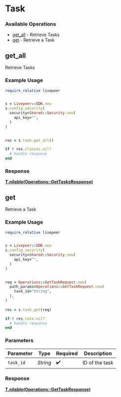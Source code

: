 # Task


### Available Operations

* [get_all](#get_all) - Retrieve Tasks
* [get](#get) - Retrieve a Task

## get_all

Retrieve Tasks

### Example Usage

```ruby
require_relative livepeer


s = Livepeer::SDK.new
s.config_security(
  security=Shared::Security.new(
    api_key="",
  )
)

    
res = s.task.get_all()

if ! res.classes.nil?
  # handle response
end

```


### Response

**[T.nilable(Operations::GetTasksResponse)](../../models/operations/gettasksresponse.md)**


## get

Retrieve a Task

### Example Usage

```ruby
require_relative livepeer


s = Livepeer::SDK.new
s.config_security(
  security=Shared::Security.new(
    api_key="",
  )
)

   
req = Operations::GetTaskRequest.new(
  path_params=Operations::GetTaskRequest.new(
    task_id="string",
  ),
)
    
res = s.task.get(req)

if ! res.task.nil?
  # handle response
end

```

### Parameters

| Parameter          | Type               | Required           | Description        |
| ------------------ | ------------------ | ------------------ | ------------------ |
| `task_id`          | *String*           | :heavy_check_mark: | ID of the task     |


### Response

**[T.nilable(Operations::GetTaskResponse)](../../models/operations/gettaskresponse.md)**

